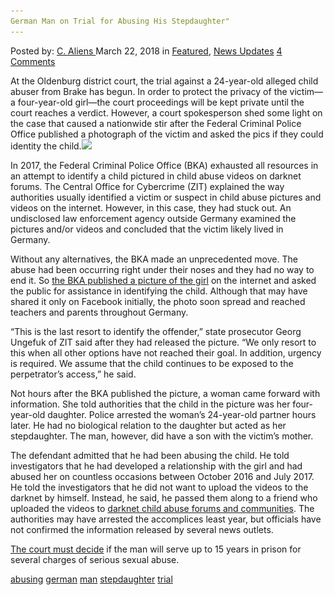 ```yaml
---
German Man on Trial for Abusing His Stepdaughter"
---
```

<article class="post-listing post-25141 post type-post status-publish format-standard has-post-thumbnail hentry 
 tag-abusing tag-german tag-man tag-stepdaughter tag-trial">
<div class="post-inner">
<span>Posted by: <a href="https://www.deepdotweb.com/author/caliens/" title="">C. Aliens </a></span>
<span>March 22, 2018</span>
<span>in <a href="https://www.deepdotweb.com/category/deepdot-news/" rel="category tag">Featured</a>, <a href="https://www.deepdotweb.com/category/news-updates/" rel="category tag">News Updates</a></span>
<span><a href="https://www.deepdotweb.com/2018/03/22/german-man-trial-abusing-stepdaughter/#comments">4 Comments</a></span>


<p>At the Oldenburg district court, the trial against a 24-year-old alleged child abuser from Brake has begun. In order to protect the privacy of the victim—a four-year-old girl—the court proceedings will be kept private until the court reaches a verdict. However, a court spokesperson shed some light on the case that caused a nationwide stir after the Federal Criminal Police Office published a photograph of the victim and asked the pics if they could identity the child.<img class="wp-image-25145 aligncenter" src="/imgs/2018/03/word-image-8.png" srcset="/imgs/2018/03/word-image-8.png 660w, /imgs/2018/03/word-image-8-300x150.png 300w" sizes="(max-width: 660px) 100vw, 660px" /></p>
<p>In 2017, the Federal Criminal Police Office (BKA) exhausted all resources in an attempt to identify a child pictured in child abuse videos on darknet forums. The Central Office for Cybercrime (ZIT) explained the way authorities usually identified a victim or suspect in child abuse pictures and videos on the internet. However, in this case, they had stuck out. An undisclosed law enforcement agency outside Germany examined the pictures and/or videos and concluded that the victim likely lived in Germany.</p>
<p>Without any alternatives, the BKA made an unprecedented move. The abuse had been occurring right under their noses and they had no way to end it. So <a href="https://www.deepdotweb.com/2017/12/28/second-suspect-arrested-darknet-child-abuse-case/">the BKA published a picture of the girl</a> on the internet and asked the public for assistance in identifying the child. Although that may have shared it only on Facebook initially, the photo soon spread and reached teachers and parents throughout Germany.</p>
<p>“This is the last resort to identify the offender,” state prosecutor Georg Ungefuk of ZIT said after they had released the picture. “We only resort to this when all other options have not reached their goal. In addition, urgency is required. We assume that the child continues to be exposed to the perpetrator&#8217;s access,” he said.</p>
<p>Not hours after the BKA published the picture, a woman came forward with information. She told authorities that the child in the picture was her four-year-old daughter. Police arrested the woman&#8217;s 24-year-old partner hours later. He had no biological relation to the daughter but acted as her stepdaughter. The man, however, did have a son with the victim&#8217;s mother.</p>
<p>The defendant admitted that he had been abusing the child. He told investigators that he had developed a relationship with the girl and had abused her on countless occasions between October 2016 and July 2017. He told the investigators that he did not want to upload the videos to the darknet by himself. Instead, he said, he passed them along to a friend who uploaded the videos to <a href="https://www.deepdotweb.com/tag/forum/">darknet child abuse forums and communities</a>. The authorities may have arrested the accomplices least year, but officials have not confirmed the information released by several news outlets.</p>
<p><a href="https://www.kreiszeitung.de/deutschland/vierjaehrige-missbraucht-ermittler-informieren-ueber-festnahme-zr-8758829.html">The court must decide</a> if the man will serve up to 15 years in prison for several charges of serious sexual abuse.</p>
</div>
<a href="https://www.deepdotweb.com/tag/abusing/" rel="tag">abusing</a> <a href="https://www.deepdotweb.com/tag/german/" rel="tag">german</a> <a href="https://www.deepdotweb.com/tag/man/" rel="tag">man</a> <a href="https://www.deepdotweb.com/tag/stepdaughter/" rel="tag">stepdaughter</a> <a href="https://www.deepdotweb.com/tag/trial/" rel="tag">trial</a></span> <span style="display:none" class="updated">2018-03-22<a href="https://www.deepdotweb.com/author/caliens/" title="Posts by C. Aliens" rel="author">C. Aliens</a></strong></div>

